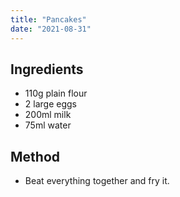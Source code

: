 ```yaml
---
title: "Pancakes"
date: "2021-08-31"
---
```


## Ingredients

- 110g plain flour
- 2 large eggs
- 200ml milk
- 75ml water

## Method

- Beat everything together and fry it.

